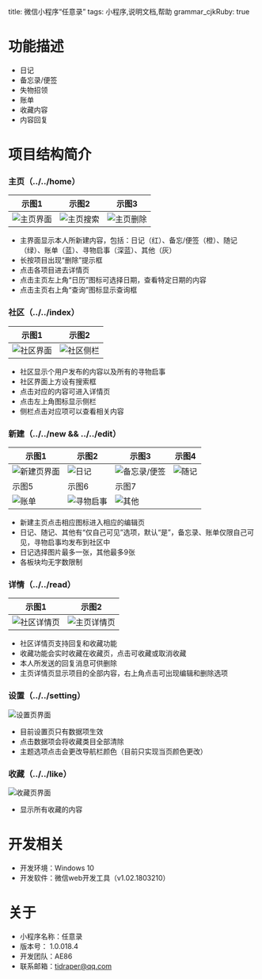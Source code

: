 title: 微信小程序“任意录”
tags: 小程序,说明文档,帮助
grammar_cjkRuby: true

# 功能描述

- 日记
- 备忘录/便签
- 失物招领
- 账单
- 收藏内容
- 内容回复

# 项目结构简介
### **主页（../../home）**
示图1 | 示图2 | 示图3
------------- | -------------|------------
![主页界面](./images/微信图片_20180422231741.png) | ![主页搜索](./images/微信图片_20180422231819.png) | ![主页删除](./images/微信图片_20180422232719.jpg)

- 主界面显示本人所新建内容，包括：日记（红）、备忘/便签（橙）、随记（绿）、账单（蓝）、寻物启事（深蓝）、其他（灰）
- 长按项目出现“删除”提示框
- 点击各项目进去详情页
- 点击主页左上角“日历”图标可选择日期，查看特定日期的内容
- 点击主页右上角“查询”图标显示查询框

### **社区（../../index）**
示图1 | 示图2
------------- | -------------
![社区界面](./images/微信图片_20180422233823.jpg) | ![社区侧栏](./images/微信图片_20180422233828.jpg)

- 社区显示个用户发布的内容以及所有的寻物启事
- 社区界面上方设有搜索框
- 点击对应的内容可进入详情页
- 点击左上角图标显示侧栏
- 侧栏点击对应项可以查看相关内容

### **新建（../../new && ../../edit）**
示图1 | 示图2 | 示图3 | 示图4
------------- | -------------|------------ |-------------
![新建页界面](./images/微信图片_20180422234419.png) | ![日记](./images/微信图片_20180422234429.png) |![备忘录/便签](./images/微信图片_20180422234440.png) |![随记](./images/微信图片_20180422234450.png)
示图5 | 示图6 | 示图7
![账单](./images/微信图片_20180422234458.png) |![寻物启事](./images/微信图片_20180422234505.png)| ![其他](./images/微信图片_20180422234512.png)

- 新建主页点击相应图标进入相应的编辑页
- 日记、随记、其他有“仅自己可见”选项，默认“是”，备忘录、账单仅限自己可见，寻物启事均发布到社区中
- 日记选择图片最多一张，其他最多9张
- 各板块均无字数限制

### **详情（../../read）**
示图1 | 示图2
------------- | -------------
![社区详情页](./images/微信图片_20180423001306.jpg) | ![主页详情页](./images/微信图片_20180423002005.jpg)

- 社区详情页支持回复和收藏功能
- 收藏功能会实时收藏在收藏页，点击可收藏或取消收藏
- 本人所发送的回复消息可供删除
- 主页详情页显示项目的全部内容，右上角点击可出现编辑和删除选项

### **设置（../../setting）**
![设置页界面](./images/微信图片_20180422235407.png)

- 目前设置页只有数据项生效
- 点击数据项会将收藏类目全部清除
- 主题选项点击会更改导航栏颜色（目前只实现当页颜色更改）

### **收藏（../../like）**
![收藏页界面](./images/微信图片_20180422235717.png)

- 显示所有收藏的内容


# 开发相关

- 开发环境：Windows 10
- 开发软件：微信web开发工具（v1.02.1803210）




# 关于

- 小程序名称：任意录
- 版本号： 1.0.018.4
- 开发团队：AE86
- 联系邮箱：tidraper@qq.com

